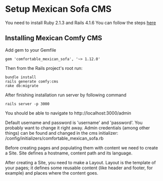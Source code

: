 Setup Mexican Sofa CMS
======================

You need to install Ruby 2.1.3 and Rails 4.1.6
You can follow the steps [here](https://github.com/shaleenjain1990/NYU-CMS-MexicanSofa/blob/master/Setup%20Ruby%20on%20Rails.md)

Installing Mexican Comfy CMS
----------------------------
Add gem to your Gemfile
```
gem 'comfortable_mexican_sofa', '~> 1.12.0'
```
Then from the Rails project's root run:
```
bundle install
rails generate comfy:cms
rake db:migrate
```
After finishing installation run server by following command
```
rails server -p 3000
```

You should be able to navigate to http://localhost:3000/admin

Default username and password is 'username' and 'password'. You probably want to change it right away. Admin credentials (among other things) can be found and changed in the cms initializer: /config/initializers/comfortable_mexican_sofa.rb

Before creating pages and populating them with content we need to create a Site. Site defines a hostname, content path and its language.

After creating a Site, you need to make a Layout. Layout is the template of your pages; it defines some reusable content (like header and footer, for example) and places where the content goes.
